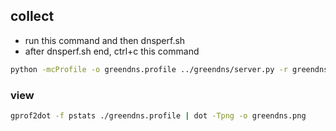 
## collect
* run this command and then dnsperf.sh
* after dnsperf.sh end, ctrl+c this command

```bash
python -mcProfile -o greendns.profile ../greendns/server.py -r greendns -l warn --lds 192.168.150.3:53 --rds 127.0.0.1:5454 --rfc1918 -f ../etc/greendns/localroute.txtb ../etc/greendns/iplist.txt > a.log 2>&1
```

### view

```bash
gprof2dot -f pstats ./greendns.profile | dot -Tpng -o greendns.png
```
